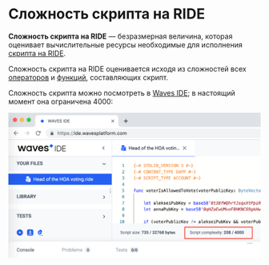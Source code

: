 # Сложность скрипта на RIDE

**Cложность скрипта на RIDE** — безразмерная величина, которая оценивает вычислительные ресурсы необходимые для исполнения [скрипта на RIDE](/ride/ride-script.md).

Сложность скрипта на RIDE оценивается исходя из сложностей всех [операторов](/ride/operators.md) и [функций](/ride/functions.md), составляющих скрипт.

Сложность скрипта можно посмотреть в [Waves IDE](https://ide.wavesplatform.com); в настоящий момент она ограничена 4000:

<img src="img/ride-script-complexity/script-complexity.png" alt="faucet" width="700"/>
